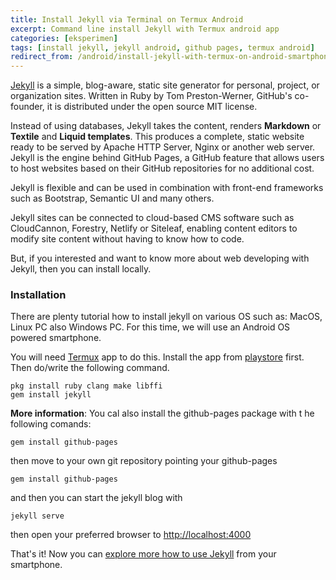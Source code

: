```yaml
---
title: Install Jekyll via Terminal on Termux Android
excerpt: Command line install Jekyll with Termux android app
categories: [eksperimen]
tags: [install jekyll, jekyll android, github pages, termux android]
redirect_from: /android/install-jekyll-with-termux-on-android-smartphone/
---
```

[Jekyll](https://jekylrb.com) is a simple, blog-aware, static site generator for personal, project, or organization sites. Written in Ruby by Tom Preston-Werner, GitHub's co-founder, it is distributed under the open source MIT license.

Instead of using databases, Jekyll takes the content, renders **Markdown** or **Textile** and **Liquid templates**. This produces a complete, static website ready to be served by Apache HTTP Server, Nginx or another web server. Jekyll is the engine behind GitHub Pages, a GitHub feature that allows users to host websites based on their GitHub repositories for no additional cost.

Jekyll is flexible and can be used in combination with front-end frameworks such as Bootstrap, Semantic UI and many others.

Jekyll sites can be connected to cloud-based CMS software such as CloudCannon, Forestry, Netlify or Siteleaf, enabling content editors to modify site content without having to know how to code.

But, if you interested and want to know more about web developing with Jekyll, then you can install locally. 

### Installation

There are plenty tutorial how to install jekyll on various OS such as: MacOS, Linux PC also Windows PC. For this time, we will use an Android OS powered smartphone.

You will need [Termux](https://termux.com) app to do this. Install the app from [playstore](https://play.google.com/store/apps/details?id=com.termux) first. Then do/write the following command.

```terminal
pkg install ruby clang make libffi 
gem install jekyll
```

**More information**: You cal also install the github-pages package with t he following comands:

```terminal
gem install github-pages
```
then move to your own git repository pointing your github-pages

```terminal
gem install github-pages
```
and then you can start the jekyll blog with

```terminal
jekyll serve
```

then open your preferred browser to [http://localhost:4000](http://localhost:4000)

That's it! Now you can [explore more how to use Jekyll](https://jekyllrb.com/docs/) from your smartphone.
